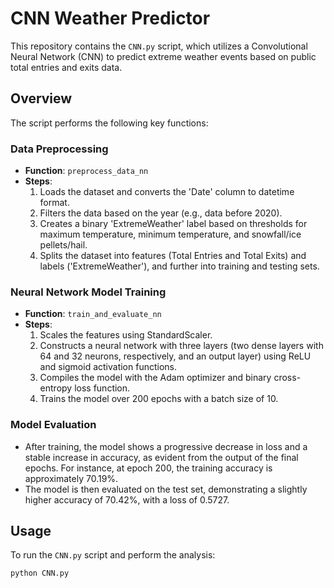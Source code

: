 # CNN Weather Predictor

This repository contains the `CNN.py` script, which utilizes a Convolutional Neural Network (CNN) to predict extreme weather events based on public total entries and exits data.

## Overview

The script performs the following key functions:

### Data Preprocessing

- **Function**: `preprocess_data_nn`
- **Steps**:
  1. Loads the dataset and converts the 'Date' column to datetime format.
  2. Filters the data based on the year (e.g., data before 2020).
  3. Creates a binary 'ExtremeWeather' label based on thresholds for maximum temperature, minimum temperature, and snowfall/ice pellets/hail.
  4. Splits the dataset into features (Total Entries and Total Exits) and labels ('ExtremeWeather'), and further into training and testing sets.

### Neural Network Model Training

- **Function**: `train_and_evaluate_nn`
- **Steps**:
  1. Scales the features using StandardScaler.
  2. Constructs a neural network with three layers (two dense layers with 64 and 32 neurons, respectively, and an output layer) using ReLU and sigmoid activation functions.
  3. Compiles the model with the Adam optimizer and binary cross-entropy loss function.
  4. Trains the model over 200 epochs with a batch size of 10.

### Model Evaluation

- After training, the model shows a progressive decrease in loss and a stable increase in accuracy, as evident from the output of the final epochs. For instance, at epoch 200, the training accuracy is approximately 70.19%.
- The model is then evaluated on the test set, demonstrating a slightly higher accuracy of 70.42%, with a loss of 0.5727.

## Usage

To run the `CNN.py` script and perform the analysis:

```bash
python CNN.py
